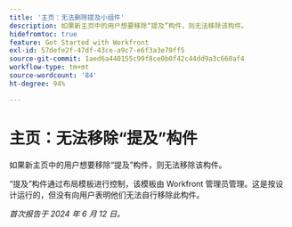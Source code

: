 ```yaml
---
title: '主页：无法删除提及小组件'
description: 如果新主页中的用户想要移除“提及”构件，则无法移除该构件。
hidefromtoc: true
feature: Get Started with Workfront
exl-id: 57defe2f-47df-43ce-a9c7-e6f3a3e79ff5
source-git-commit: 1aed6a440155c99f8ce0b0f42c44dd9a3c660af4
workflow-type: tm+mt
source-wordcount: '84'
ht-degree: 94%

---
```


# 主页：无法移除“提及”构件

<!--valid issue; won't fix-->

如果新主页中的用户想要移除“提及”构件，则无法移除该构件。

“提及”构件通过布局模板进行控制，该模板由 Workfront 管理员管理。这是按设计运行的，但没有向用户表明他们无法自行移除此构件。

_首次报告于 2024 年 6 月 12 日。_
